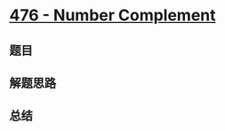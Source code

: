 # [476 - Number Complement](https://leetcode.com/problems/number-complement/)

## 题目


## 解题思路


## 总结


